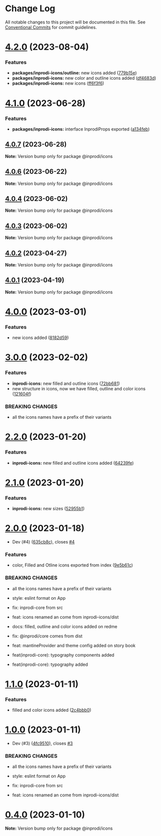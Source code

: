 # Change Log

All notable changes to this project will be documented in this file.
See [Conventional Commits](https://conventionalcommits.org) for commit guidelines.

# [4.2.0](https://github.com/inprodiwebstudio/inprodi-ui/compare/v4.1.0...v4.2.0) (2023-08-04)


### Features

* **packages/inprodi-icons/outline:** new icons added ([779b15e](https://github.com/inprodiwebstudio/inprodi-ui/commit/779b15eec61424fb7be375d0d2abbf3104638295))
* **packages/inprodi-icons:** new color and outline icons added ([df4683d](https://github.com/inprodiwebstudio/inprodi-ui/commit/df4683d87bef49451c3dcb7cbac3b6a371b97536))
* **packages/inprodi-icons:** new icons ([ff6f3f6](https://github.com/inprodiwebstudio/inprodi-ui/commit/ff6f3f68b0b9f933536f426c650084e95be4bcd6))






# [4.1.0](https://github.com/inprodiwebstudio/inprodi-ui/compare/v4.0.7...v4.1.0) (2023-06-28)


### Features

* **packages/inprodi-icons:** interface InprodiProps exported ([a134feb](https://github.com/inprodiwebstudio/inprodi-ui/commit/a134feb6af9b46037a92fa7cbfd71ab27e7a7c85))






## [4.0.7](https://github.com/inprodiwebstudio/inprodi-ui/compare/v4.0.6...v4.0.7) (2023-06-28)

**Note:** Version bump only for package @inprodi/icons





## [4.0.6](https://github.com/inprodiwebstudio/inprodi-ui/compare/v4.0.5...v4.0.6) (2023-06-22)

**Note:** Version bump only for package @inprodi/icons






## [4.0.4](https://github.com/inprodiwebstudio/inprodi-ui/compare/v4.0.3...v4.0.4) (2023-06-02)

**Note:** Version bump only for package @inprodi/icons





## [4.0.3](https://github.com/inprodiwebstudio/inprodi-ui/compare/v4.0.2...v4.0.3) (2023-06-02)

**Note:** Version bump only for package @inprodi/icons






## [4.0.2](https://github.com/inprodiwebstudio/inprodi-ui/compare/v4.0.1...v4.0.2) (2023-04-27)

**Note:** Version bump only for package @inprodi/icons






## [4.0.1](https://github.com/inprodiwebstudio/inprodi-ui/compare/v4.0.0...v4.0.1) (2023-04-19)

**Note:** Version bump only for package @inprodi/icons






# [4.0.0](https://github.com/inprodiwebstudio/inprodi-ui/compare/v3.0.0...v4.0.0) (2023-03-01)


### Features

* new icons added ([8182d59](https://github.com/inprodiwebstudio/inprodi-ui/commit/8182d59be58ac3d643cd985c7fc76f9ebcf5b952))






# [3.0.0](https://github.com/inprodiwebstudio/inprodi-ui/compare/v2.2.0...v3.0.0) (2023-02-02)


### Features

* **inprodi-icons:** new filled and outline icons ([72bb681](https://github.com/inprodiwebstudio/inprodi-ui/commit/72bb6817acca4d6693205be2bf436b00687e5a81))
* new structure in icons, now we have filled, outline and color icons ([121604f](https://github.com/inprodiwebstudio/inprodi-ui/commit/121604fd6d73d076a4f681dc4b0fa00f97314e51))


### BREAKING CHANGES

* all the icons names have a prefix of their variants






# [2.2.0](https://github.com/inprodiwebstudio/inprodi-ui/compare/v2.1.0...v2.2.0) (2023-01-20)


### Features

* **inprodi-icons:** new filled and outline icons added ([64239fe](https://github.com/inprodiwebstudio/inprodi-ui/commit/64239fe13421121c317cfc9b3f4bbd546f2ab961))





# [2.1.0](https://github.com/inprodiwebstudio/inprodi-ui/compare/v2.0.1...v2.1.0) (2023-01-20)


### Features

* **inprodi-icons:** new sizes ([52955b1](https://github.com/inprodiwebstudio/inprodi-ui/commit/52955b1578717c4f576617316f25ce970d1e4656))





# [2.0.0](https://github.com/inprodiwebstudio/inprodi-ui/compare/v1.1.0...v2.0.0) (2023-01-18)


* Dev (#4) ([635cb8c](https://github.com/inprodiwebstudio/inprodi-ui/commit/635cb8c403fe2be68ffde4a2481ce85c10feb702)), closes [#4](https://github.com/inprodiwebstudio/inprodi-ui/issues/4)


### Features

* color, Filled and Otline icons exported from index ([9e5b61c](https://github.com/inprodiwebstudio/inprodi-ui/commit/9e5b61c9cca4f1b5872f06f134416e4445b073e7))


### BREAKING CHANGES

* all the icons names have a prefix of their variants

* style: eslint format on App

* fix: inprodi-core from src

* feat: icons renamed an come from inprodi-icons/dist

* docs: filled, outline and color icons added on redme

* fix: @inprodi/core comes from dist

* feat: mantineProvider and theme config added on story book

* feat(inprodi-core): typography components added

* feat(inprodi-core): typography added






# [1.1.0](https://github.com/inprodiwebstudio/inprodi-ui/compare/v1.0.1...v1.1.0) (2023-01-11)


### Features

* filled and color icons added ([2c4bbb0](https://github.com/inprodiwebstudio/inprodi-ui/commit/2c4bbb0606b29bd13d1ead6381c1048127bc4721))





# [1.0.0](https://github.com/inprodiwebstudio/inprodi-ui/compare/v0.4.0...v1.0.0) (2023-01-11)


* Dev (#3) ([4fc9510](https://github.com/inprodiwebstudio/inprodi-ui/commit/4fc9510367c31137c2cf7121f7d78398e6275693)), closes [#3](https://github.com/inprodiwebstudio/inprodi-ui/issues/3)


### BREAKING CHANGES

* all the icons names have a prefix of their variants

* style: eslint format on App

* fix: inprodi-core from src

* feat: icons renamed an come from inprodi-icons/dist






# [0.4.0](https://github.com/inprodiwebstudio/inprodi-ui/compare/v0.3.0...v0.4.0) (2023-01-10)

**Note:** Version bump only for package @inprodi/icons
